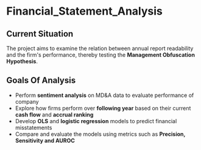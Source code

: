 # Financial_Statement_Analysis

## Current Situation

The project aims to examine the relation between annual report readability and the firm's performance, thereby testing the **Management Obfuscation Hypothesis**. 


## Goals Of Analysis
- Perform **sentiment analysis** on MD&A data to evaluate performance of company
- Explore how firms perform over **following year** based on their current **cash flow** and **accrual ranking**
- Develop **OLS** and **logistic regression** models to predict financial misstatements
- Compare and evaluate the models using metrics such as **Precision, Sensitivity and AUROC**
